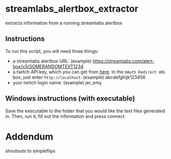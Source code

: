 # streamlabs_alertbox_extractor
extracts information from a running streamlabs alertbox


## Instructions

To run this script, you will need three things:

- a streamlabs alertbox URL: (example) https://streamlabs.com/alert-box/v3/SOMERANDOMTEXT1234
- a twitch API key, which you can get from [here](https://dev.twitch.tv/dashboard/apps). In the `OAuth Redirect URL` box, just enter `http://localhost`: (example) abcdefghijk123456
- your twitch login name: (example) jer_emy


## Windows instructions (with executable)

Save the executable to the folder that you would like the text files generated in. Then, run it, fill out the information and press connect.

# Addendum

shoutouts to simpleflips
